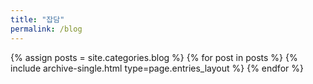 ```yaml
---
title: "잡담"
permalink: /blog
---
```



{% assign posts = site.categories.blog %}
{% for post in posts %} {% include archive-single.html type=page.entries_layout %} {% endfor %}


